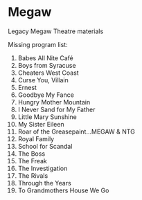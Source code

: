 # Megaw
Legacy Megaw Theatre materials

Missing program list:

1. Babes All Nite Café
2. Boys from Syracuse
3. Cheaters West Coast
4. Curse You, Villain
5. Ernest
6. Goodbye My Fance
7. Hungry Mother Mountain
8. I Never Sand for My Father
9. Little Mary Sunshine
10. My Sister Eileen
11. Roar of the Greasepaint...MEGAW & NTG
12. Royal Family
13. School for Scandal
14. The Boss
15. The Freak
16. The Investigation
17. The Rivals
18. Through the Years
19. To Grandmothers House We Go
